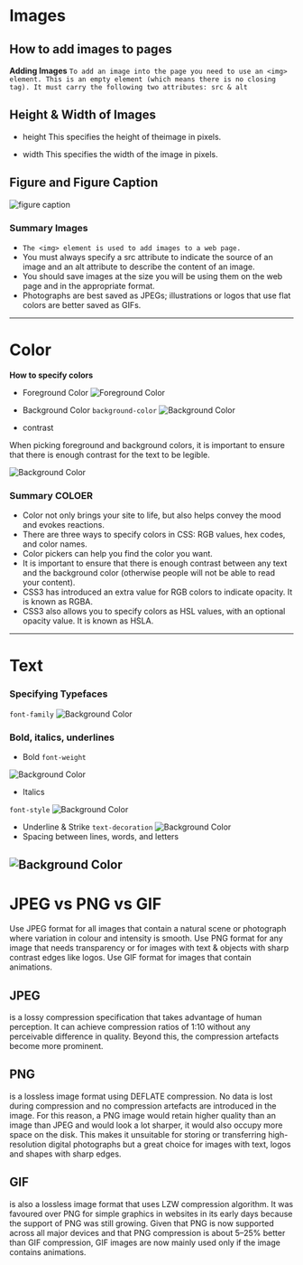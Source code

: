# Images



## How to add images to pages

**Adding Images**
`To add an image into the page you need to use an <img> element. This is an empty element (which means there is no closing tag). It must carry the following two attributes: src & alt`



## Height & Width of Images
- height This specifies the height of theimage in pixels.

- width This specifies the width of the image in pixels.


## Figure and Figure Caption

![figure caption](3.1.png)


### Summary Images
- `The <img> element is used to add images to a web page.`
- You must always specify a src attribute to indicate the
source of an image and an alt attribute to describe the
content of an image.
- You should save images at the size you will be using
them on the web page and in the appropriate format.
- Photographs are best saved as JPEGs; illustrations or
logos that use flat colors are better saved as GIFs.
--------------------------------------------------------

# Color

**How to specify colors**

- Foreground Color
![Foreground Color](3.2.png)

- Background Color
`background-color`
![Background Color](3.3.png)

- contrast

When picking foreground and background
colors, it is important to ensure that there is
enough contrast for the text to be legible.


![Background Color](3.4.png)

### Summary COLOER

- Color not only brings your site to life, but also helps
convey the mood and evokes reactions.
- There are three ways to specify colors in CSS:
RGB values, hex codes, and color names.
- Color pickers can help you find the color you want.
- It is important to ensure that there is enough contrast
between any text and the background color (otherwise
people will not be able to read your content).
- CSS3 has introduced an extra value for RGB colors to
indicate opacity. It is known as RGBA.
- CSS3 also allows you to specify colors as HSL values,
with an optional opacity value. It is known as HSLA.


----------------------------------------------------------

# Text

### Specifying Typefaces
`font-family`
![Background Color](3.5.png)

### Bold, italics, underlines

- Bold 
`font-weight`

![Background Color](3.6.png)
- Italics

`font-style`
![Background Color](3.7.png)
- Underline & Strike
`text-decoration`
![Background Color](3.8.png)
- Spacing between lines, words, and letters

![Background Color](3.9.png)
----------------------------------------------------------------

# JPEG vs PNG vs GIF

Use JPEG format for all images that contain a natural scene or photograph where variation in colour and intensity is smooth. Use PNG format for any image that needs transparency or for images with text & objects with sharp contrast edges like logos. Use GIF format for images that contain animations.

## JPEG
is a lossy compression specification that takes advantage of human perception. It can achieve compression ratios of 1:10 without any perceivable difference in quality. Beyond this, the compression artefacts become more prominent. 

## PNG

is a lossless image format using DEFLATE compression. No data is lost during compression and no compression artefacts are introduced in the image. For this reason, a PNG image would retain higher quality than an image than JPEG and would look a lot sharper, it would also occupy more space on the disk. This makes it unsuitable for storing or transferring high-resolution digital photographs but a great choice for images with text, logos and shapes with sharp edges.

## GIF
is also a lossless image format that uses LZW compression algorithm. It was favoured over PNG for simple graphics in websites in its early days because the support of PNG was still growing. Given that PNG is now supported across all major devices and that PNG compression is about 5–25% better than GIF compression, GIF images are now mainly used only if the image contains animations.